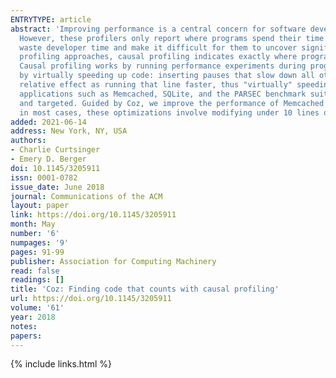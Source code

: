 ```yaml
---
ENTRYTYPE: article
abstract: 'Improving performance is a central concern for software developers. To locate optimization opportunities, developers rely on software profilers.
  However, these profilers only report where programs spend their time: optimizing that code may have no impact on performance. Past profilers thus both
  waste developer time and make it difficult for them to uncover significant optimization opportunities.This paper introduces causal profiling. Unlike past
  profiling approaches, causal profiling indicates exactly where programmers should focus their optimization efforts, and quantifies their potential impact.
  Causal profiling works by running performance experiments during program execution. Each experiment calculates the impact of any potential optimization
  by virtually speeding up code: inserting pauses that slow down all other code running concurrently. The key insight is that this slowdown has the same
  relative effect as running that line faster, thus "virtually" speeding it up.We present Coz, a causal profiler, which we evaluate on a range of highly-tuned
  applications such as Memcached, SQLite, and the PARSEC benchmark suite. Coz identifies previously unknown optimization opportunities that are both significant
  and targeted. Guided by Coz, we improve the performance of Memcached by 9\%, SQLite by 25\%, and accelerate six PARSEC applications by as much as 68\%;
  in most cases, these optimizations involve modifying under 10 lines of code.'
added: 2021-06-14
address: New York, NY, USA
authors:
- Charlie Curtsinger
- Emery D. Berger
doi: 10.1145/3205911
issn: 0001-0782
issue_date: June 2018
journal: Communications of the ACM
layout: paper
link: https://doi.org/10.1145/3205911
month: May
number: '6'
numpages: '9'
pages: 91-99
publisher: Association for Computing Machinery
read: false
readings: []
title: 'Coz: Finding code that counts with causal profiling'
url: https://doi.org/10.1145/3205911
volume: '61'
year: 2018
notes:
papers:
---
```

{% include links.html %}
